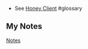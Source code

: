- See [Honey Client](honey-client.md) #glossary 
## My Notes
[Notes](mynotes/honey-monkey-notes.md)
